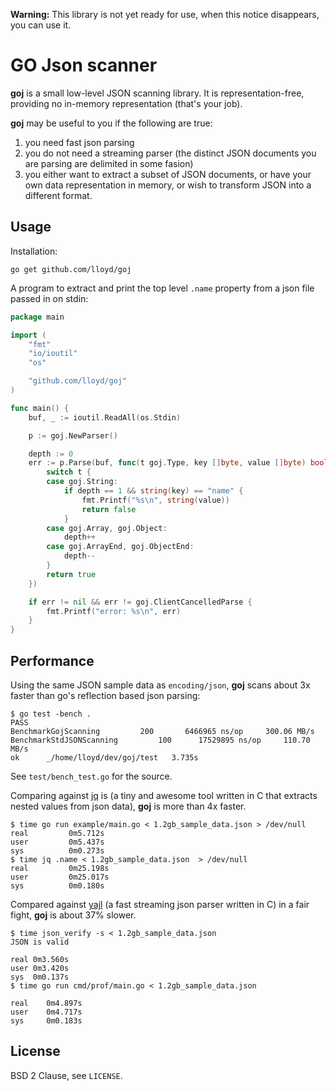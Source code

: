 **Warning:**  This library is not yet ready for use, when this notice disappears, you can use it.

# GO Json scanner

**goj** is a small low-level JSON scanning library.  It is representation-free, providing
no in-memory representation (that's your job).

**goj** may be useful to you if the following are true:

1. you need fast json parsing
2. you do not need a streaming parser (the distinct JSON documents you are parsing
   are delimited in some fasion)
3. you either want to extract a subset of JSON documents, or have your own data
   representation in memory, or wish to transform JSON into a different format.

## Usage

Installation:
```
go get github.com/lloyd/goj
```

A program to extract and print the top level `.name` property from a json file passed in on stdin:

```go
package main

import (
	"fmt"
	"io/ioutil"
	"os"

	"github.com/lloyd/goj"
)

func main() {
	buf, _ := ioutil.ReadAll(os.Stdin)

	p := goj.NewParser()

	depth := 0
	err := p.Parse(buf, func(t goj.Type, key []byte, value []byte) bool {
		switch t {
		case goj.String:
			if depth == 1 && string(key) == "name" {
				fmt.Printf("%s\n", string(value))
				return false
			}
		case goj.Array, goj.Object:
			depth++
		case goj.ArrayEnd, goj.ObjectEnd:
			depth--
		}
		return true
	})

	if err != nil && err != goj.ClientCancelledParse {
		fmt.Printf("error: %s\n", err)
	}
}
```

## Performance

Using the same JSON sample data as `encoding/json`, **goj** scans about 3x
faster than go's reflection based json parsing:

```
$ go test -bench .
PASS
BenchmarkGojScanning	     200	   6466965 ns/op	 300.06 MB/s
BenchmarkStdJSONScanning	     100	  17529895 ns/op	 110.70 MB/s
ok  	_/home/lloyd/dev/goj/test	3.735s
```

See `test/bench_test.go` for the source.

Comparing against [jq](http://stedolan.github.io/jq/) is (a tiny and awesome tool
written in C that extracts nested values from json data), **goj**
 is more than 4x faster.

```
$ time go run example/main.go < 1.2gb_sample_data.json > /dev/null
real         0m5.712s
user         0m5.437s
sys          0m0.273s
$ time jq .name < 1.2gb_sample_data.json  > /dev/null
real         0m25.198s
user         0m25.017s
sys          0m0.180s
```
Compared against [yajl](https://github.com/lloyd/yajl) (a fast streaming json parser
written in C) in a fair fight, **goj** is about 37% slower.

```
$ time json_verify -s < 1.2gb_sample_data.json
JSON is valid

real 0m3.560s
user 0m3.420s
sys  0m0.137s
$ time go run cmd/prof/main.go < 1.2gb_sample_data.json

real    0m4.897s
user    0m4.717s
sys     0m0.183s
```

## License

BSD 2 Clause, see `LICENSE`.
